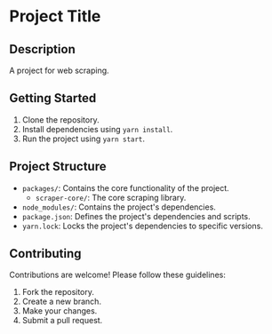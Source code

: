 # Project Title

## Description
A project for web scraping.

## Getting Started
1. Clone the repository.
2. Install dependencies using `yarn install`.
3. Run the project using `yarn start`.

## Project Structure
- `packages/`: Contains the core functionality of the project.
  - `scraper-core/`: The core scraping library.
- `node_modules/`: Contains the project's dependencies.
- `package.json`: Defines the project's dependencies and scripts.
- `yarn.lock`: Locks the project's dependencies to specific versions.

## Contributing
Contributions are welcome! Please follow these guidelines:
1. Fork the repository.
2. Create a new branch.
3. Make your changes.
4. Submit a pull request.

